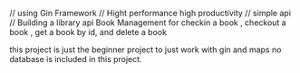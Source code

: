// using Gin Framework
// Hight performance high productivity
// simple api
// Building a library api Book Management for 
checkin a book , checkout a book , get a book by id, and delete a book

this project is just the beginner project to just work with gin and maps
no database is included in this project.
